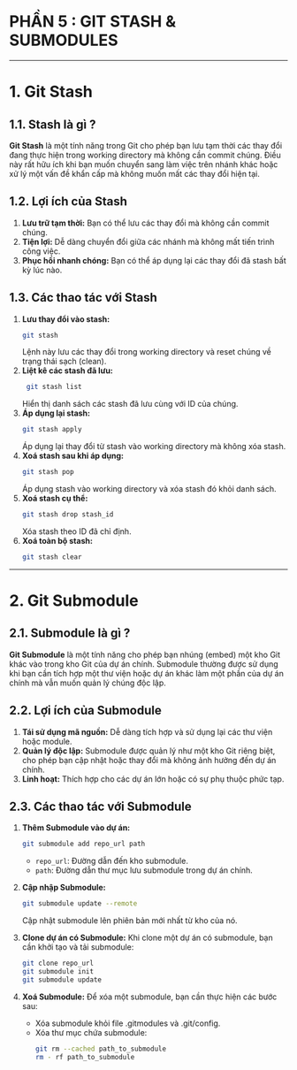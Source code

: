 # PHẦN 5 : GIT STASH & SUBMODULES

---

# 1. Git Stash

## 1.1. Stash là gì ?

**Git Stash** là một tính năng trong Git cho phép bạn lưu tạm thời các thay đổi đang thực hiện trong working directory mà không cần commit chúng. Điều này rất hữu ích khi bạn muốn chuyển sang làm việc trên nhánh khác hoặc xử lý một vấn đề khẩn cấp mà không muốn mất các thay đổi hiện tại.

## 1.2. Lợi ích của Stash

1. **Lưu trữ tạm thời:** Bạn có thể lưu các thay đổi mà không cần commit chúng.
2. **Tiện lợi:** Dễ dàng chuyển đổi giữa các nhánh mà không mất tiến trình công việc.
3. **Phục hồi nhanh chóng:** Bạn có thể áp dụng lại các thay đổi đã stash bất kỳ lúc nào.

## 1.3. Các thao tác với Stash

1. **Lưu thay đổi vào stash:**
   ```bash
   git stash
   ```
   Lệnh này lưu các thay đổi trong working directory và reset chúng về trạng thái sạch (clean).
2. **Liệt kê các stash đã lưu:**
   ```bash
    git stash list
   ```
   Hiển thị danh sách các stash đã lưu cùng với ID của chúng.
3. **Áp dụng lại stash:**
   ```bash
   git stash apply
   ```
   Áp dụng lại thay đổi từ stash vào working directory mà không xóa stash.
4. **Xoá stash sau khi áp dụng:**
   ```bash
   git stash pop
   ```
   Áp dụng stash vào working directory và xóa stash đó khỏi danh sách.
5. **Xoá stash cụ thể:**
   ```bash
   git stash drop stash_id
   ```
   Xóa stash theo ID đã chỉ định.
6. **Xoá toàn bộ stash:**
   ```bash
   git stash clear
   ```

---

# 2. Git Submodule

## 2.1. Submodule là gì ?

**Git Submodule** là một tính năng cho phép bạn nhúng (embed) một kho Git khác vào trong kho Git của dự án chính. Submodule thường được sử dụng khi bạn cần tích hợp một thư viện hoặc dự án khác làm một phần của dự án chính mà vẫn muốn quản lý chúng độc lập.

## 2.2. Lợi ích của Submodule

1. **Tái sử dụng mã nguồn:** Dễ dàng tích hợp và sử dụng lại các thư viện hoặc module.
2. **Quản lý độc lập:** Submodule được quản lý như một kho Git riêng biệt, cho phép bạn cập nhật hoặc thay đổi mà không ảnh hưởng đến dự án chính.
3. **Linh hoạt:** Thích hợp cho các dự án lớn hoặc có sự phụ thuộc phức tạp.

## 2.3. Các thao tác với Submodule

1. **Thêm Submodule vào dự án:**

   ```bash
   git submodule add repo_url path
   ```

   - `repo_url`: Đường dẫn đến kho submodule.
   - `path`: Đường dẫn thư mục lưu submodule trong dự án chính.

2. **Cập nhập Submodule:**

   ```bash
   git submodule update --remote
   ```

   Cập nhật submodule lên phiên bản mới nhất từ kho của nó.

3. **Clone dự án có Submodule:**
   Khi clone một dự án có submodule, bạn cần khởi tạo và tải submodule:

   ```bash
   git clone repo_url
   git submodule init
   git submodule update
   ```

4. **Xoá Submodule:**
   Để xóa một submodule, bạn cần thực hiện các bước sau:
   - Xóa submodule khỏi file .gitmodules và .git/config.
   - Xóa thư mục chứa submodule:
     ```bash
     git rm --cached path_to_submodule
     rm - rf path_to_submodule
     ```
